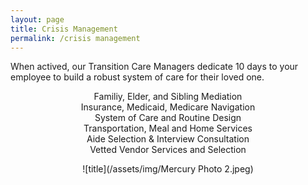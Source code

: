 ```yaml
---
layout: page
title: Crisis Management
permalink: /crisis management
---
```

When actived, our Transition Care Managers dedicate 10 days to your employee to build a robust system of care for their loved one. 

<center>Familiy, Elder, and Sibling Mediation</cener>
<center>Insurance, Medicaid, Medicare Navigation</cener>
<center>System of Care and Routine Design</cener>
<center>Transportation, Meal and Home Services</cener>
<center>Aide Selection & Interview Consultation</cener>
<center>Vetted Vendor Services and Selection</cener>

![title](/assets/img/Mercury Photo 2.jpeg)
